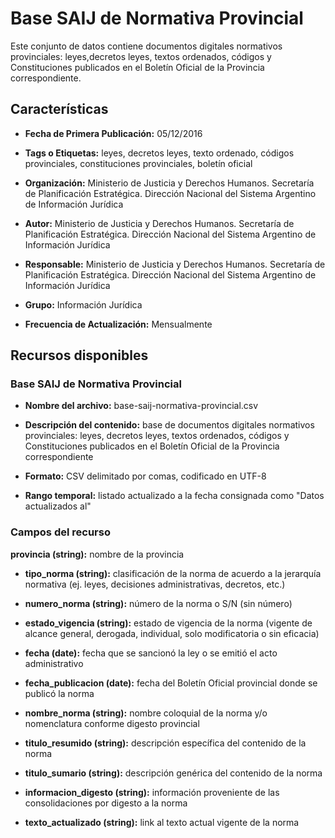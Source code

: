 # Base SAIJ de Normativa Provincial

Este conjunto de datos contiene documentos digitales normativos provinciales: leyes,decretos leyes, textos ordenados, códigos y Constituciones publicados en el Boletín Oficial de la Provincia correspondiente.

Características
---------------

- **Fecha de Primera Publicación:** 05/12/2016

- **Tags o Etiquetas:** leyes, decretos leyes, texto ordenado, códigos provinciales, constituciones provinciales, boletín oficial

- **Organización:** Ministerio de Justicia y Derechos Humanos. Secretaría de Planificación Estratégica. Dirección Nacional del Sistema Argentino de Información Jurídica

- **Autor:** Ministerio de Justicia y Derechos Humanos. Secretaría de Planificación Estratégica. Dirección Nacional del Sistema Argentino de Información Jurídica

- **Responsable:** Ministerio de Justicia y Derechos Humanos. Secretaría de Planificación Estratégica. Dirección Nacional del Sistema Argentino de Información Jurídica

- **Grupo:** Información Jurídica

- **Frecuencia de Actualización:** Mensualmente

Recursos disponibles
--------------------

### Base SAIJ de Normativa Provincial

- **Nombre del archivo:** base-saij-normativa-provincial.csv

- **Descripción del contenido:** base de documentos digitales normativos provinciales: leyes, decretos leyes, textos ordenados, códigos y Constituciones publicados en el Boletín Oficial de la Provincia correspondiente

- **Formato:** CSV delimitado por comas, codificado en UTF-8

- **Rango temporal:** listado actualizado a la fecha consignada como "Datos actualizados al"

### Campos del recurso

 **provincia (string):** nombre de la provincia

- **tipo_norma (string):** clasificación de la norma de acuerdo a la jerarquía normativa (ej. leyes, decisiones administrativas, decretos, etc.)

- **numero_norma (string):** número de la norma o S/N (sin número)

- **estado_vigencia (string):** estado de vigencia de la norma (vigente de alcance general, derogada, individual, solo modificatoria o sin eficacia)

- **fecha (date):** fecha que se sancionó la ley o se emitió el acto administrativo

- **fecha_publicacion (date):** fecha del Boletín Oficial provincial donde se publicó la norma

- **nombre_norma (string):** nombre coloquial de la norma y/o nomenclatura conforme digesto provincial

- **titulo_resumido (string):** descripción específica del contenido de la norma

- **titulo_sumario (string):** descripción genérica del contenido de la norma

- **informacion_digesto (string):** información proveniente de las consolidaciones por digesto a la norma

- **texto_actualizado (string):** link al texto actual vigente de la norma
